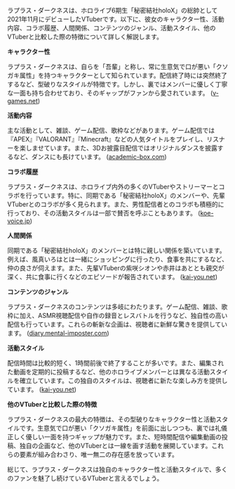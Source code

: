 ラプラス・ダークネスは、ホロライブ6期生「秘密結社holoX」の総帥として2021年11月にデビューしたVTuberです。以下に、彼女のキャラクター性、活動内容、コラボ履歴、人間関係、コンテンツのジャンル、活動スタイル、他のVTuberと比較した際の特徴について詳しく解説します。

**キャラクター性**

ラプラス・ダークネスは、自らを「吾輩」と称し、常に生意気で口が悪い「クソガキ属性」を持つキャラクターとして知られています。配信終了時には突然終了するなど、型破りなスタイルが特徴です。しかし、裏ではメンバーに優しく丁寧な一面も持ち合わせており、そのギャップがファンから愛されています。 ([v-games.net](https://v-games.net/la-darknesss/?utm_source=openai))

**活動内容**

主な活動として、雑談、ゲーム配信、歌枠などがあります。ゲーム配信では『APEX』『VALORANT』『Minecraft』などの人気タイトルをプレイし、リスナーを楽しませています。また、3Dお披露目配信ではオリジナルダンスを披露するなど、ダンスにも長けています。 ([academic-box.com](https://academic-box.com/archives/684588?utm_source=openai))

**コラボ履歴**

ラプラス・ダークネスは、ホロライブ内外の多くのVTuberやストリーマーとコラボを行っています。特に、同期である「秘密結社holoX」のメンバーや、先輩VTuberとのコラボが多く見られます。また、男性配信者とのコラボも積極的に行っており、その活動スタイルは一部で賛否を呼ぶこともあります。 ([koe-voice.jp](https://koe-voice.jp/blog/2025/01/25/%E3%83%A9%E3%83%97%E3%83%A9%E3%82%B9%E3%83%BB%E3%83%80%E3%83%BC%E3%82%AF%E3%83%8D%E3%82%B9%E3%81%8C%E5%A5%BD%E3%81%8D%EF%BC%9F%E5%AB%8C%E3%81%84%EF%BC%9F%E3%83%95%E3%82%A1%E3%83%B3%E3%81%AB%E3%82%88/?utm_source=openai))

**人間関係**

同期である「秘密結社holoX」のメンバーとは特に親しい関係を築いています。例えば、風真いろはとは一緒にショッピングに行ったり、食事を共にするなど、仲の良さが伺えます。また、先輩VTuberの紫咲シオンや赤井はあととも親交が深く、共に食事に行くなどのエピソードが報告されています。 ([kai-you.net](https://kai-you.net/article/85382?utm_source=openai))

**コンテンツのジャンル**

ラプラス・ダークネスのコンテンツは多岐にわたります。ゲーム配信、雑談、歌枠に加え、ASMR視聴配信や自作の録音とレスバトルを行うなど、独自性の高い配信も行っています。これらの斬新な企画は、視聴者に新鮮な驚きを提供しています。 ([diary.mental-imposter.com](https://diary.mental-imposter.com/entry/laplus?utm_source=openai))

**活動スタイル**

配信時間は比較的短く、1時間前後で終了することが多いです。また、編集された動画を定期的に投稿するなど、他のホロライブメンバーとは異なる活動スタイルを確立しています。この独自のスタイルは、視聴者に新たな楽しみ方を提供しています。 ([kai-you.net](https://kai-you.net/article/85382?utm_source=openai))

**他のVTuberと比較した際の特徴**

ラプラス・ダークネスの最大の特徴は、その型破りなキャラクター性と活動スタイルです。生意気で口が悪い「クソガキ属性」を前面に出しつつも、裏では礼儀正しく優しい一面を持つギャップが魅力です。また、短時間配信や編集動画の投稿、独自の企画など、他のVTuberとは一線を画す活動を展開しています。これらの要素が組み合わさり、唯一無二の存在感を放っています。

総じて、ラプラス・ダークネスは独自のキャラクター性と活動スタイルで、多くのファンを魅了し続けているVTuberと言えるでしょう。 